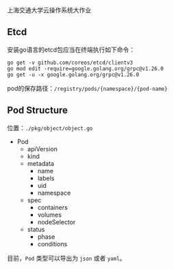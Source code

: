 [//]: # (# Mini-K8s)
上海交通大学云操作系统大作业


## Etcd

安装go语言的etcd包应当在终端执行如下命令：
```shell
go get -v github.com/coreos/etcd/clientv3
go mod edit -require=google.golang.org/grpc@v1.26.0
go get -u -x google.golang.org/grpc@v1.26.0 
```

pod的保存路径：`/registry/pods/{namespace}/{pod-name}`

## Pod Structure

位置：`./pkg/object/object.go`

- Pod
  - apiVersion
  - kind
  - metadata
    - name
    - labels
    - uid
    - namespace
  - spec
    - containers
    - volumes
    - nodeSelector
  - status
    - phase
    - conditions

目前，`Pod` 类型可以导出为 `json` 或者 `yaml`。
